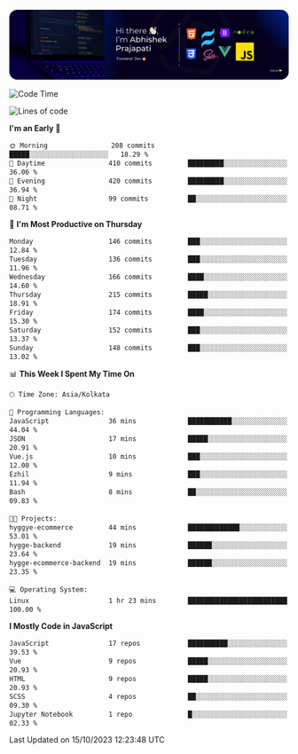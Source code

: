 ![Banner](./Header.png)

<!--START_SECTION:waka-->
![Code Time](http://img.shields.io/badge/Code%20Time-4%20hrs%2026%20mins-blue)

![Lines of code](https://img.shields.io/badge/From%20Hello%20World%20I%27ve%20Written-1.5%20million%20lines%20of%20code-blue)

**I'm an Early 🐤** 

```text
🌞 Morning                208 commits         █████░░░░░░░░░░░░░░░░░░░░   18.29 % 
🌆 Daytime                410 commits         █████████░░░░░░░░░░░░░░░░   36.06 % 
🌃 Evening                420 commits         █████████░░░░░░░░░░░░░░░░   36.94 % 
🌙 Night                  99 commits          ██░░░░░░░░░░░░░░░░░░░░░░░   08.71 % 
```
📅 **I'm Most Productive on Thursday** 

```text
Monday                   146 commits         ███░░░░░░░░░░░░░░░░░░░░░░   12.84 % 
Tuesday                  136 commits         ███░░░░░░░░░░░░░░░░░░░░░░   11.96 % 
Wednesday                166 commits         ████░░░░░░░░░░░░░░░░░░░░░   14.60 % 
Thursday                 215 commits         █████░░░░░░░░░░░░░░░░░░░░   18.91 % 
Friday                   174 commits         ████░░░░░░░░░░░░░░░░░░░░░   15.30 % 
Saturday                 152 commits         ███░░░░░░░░░░░░░░░░░░░░░░   13.37 % 
Sunday                   148 commits         ███░░░░░░░░░░░░░░░░░░░░░░   13.02 % 
```


📊 **This Week I Spent My Time On** 

```text
🕑︎ Time Zone: Asia/Kolkata

💬 Programming Languages: 
JavaScript               36 mins             ███████████░░░░░░░░░░░░░░   44.04 % 
JSON                     17 mins             █████░░░░░░░░░░░░░░░░░░░░   20.91 % 
Vue.js                   10 mins             ███░░░░░░░░░░░░░░░░░░░░░░   12.00 % 
Ezhil                    9 mins              ███░░░░░░░░░░░░░░░░░░░░░░   11.94 % 
Bash                     8 mins              ██░░░░░░░░░░░░░░░░░░░░░░░   09.83 % 

🐱‍💻 Projects: 
hyggye-ecommerce         44 mins             █████████████░░░░░░░░░░░░   53.01 % 
hygge-backend            19 mins             ██████░░░░░░░░░░░░░░░░░░░   23.64 % 
hygge-ecommerce-backend  19 mins             ██████░░░░░░░░░░░░░░░░░░░   23.35 % 

💻 Operating System: 
Linux                    1 hr 23 mins        █████████████████████████   100.00 % 
```

**I Mostly Code in JavaScript** 

```text
JavaScript               17 repos            ██████████░░░░░░░░░░░░░░░   39.53 % 
Vue                      9 repos             █████░░░░░░░░░░░░░░░░░░░░   20.93 % 
HTML                     9 repos             █████░░░░░░░░░░░░░░░░░░░░   20.93 % 
SCSS                     4 repos             ██░░░░░░░░░░░░░░░░░░░░░░░   09.30 % 
Jupyter Notebook         1 repo              █░░░░░░░░░░░░░░░░░░░░░░░░   02.33 % 
```




 Last Updated on 15/10/2023 12:23:48 UTC
<!--END_SECTION:waka-->
<!--
**bhishekprajapati/bhishekprajapati** is a ✨ _special_ ✨ repository because its `README.md` (this file) appears on your GitHub profile.

Here are some ideas to get you started:

- 🔭 I’m currently working on ...
- 🌱 I’m currently learning ...
- 👯 I’m looking to collaborate on ...
- 🤔 I’m looking for help with ...
- 💬 Ask me about ...
- 📫 How to reach me: ...
- 😄 Pronouns: ...
- ⚡ Fun fact: ...
-->
